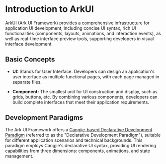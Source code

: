 # Introduction to ArkUI

ArkUI (Ark UI Framework) provides a comprehensive infrastructure for application UI development, including concise UI syntax, rich UI functionalities (components, layouts, animations, and interaction events), as well as real-time interface preview tools, supporting developers in visual interface development.

## Basic Concepts

- **UI:** Stands for User Interface. Developers can design an application's user interface as multiple functional pages, with each page managed in separate files.

- **Component:** The smallest unit for UI construction and display, such as grids, buttons, etc. By combining various components, developers can build complete interfaces that meet their application requirements.

## Development Paradigms

The Ark UI Framework offers a [Cangjie-based Declarative Development Paradigm](./cj-ui-development-overview.md) (referred to as the "Declarative Development Paradigm"), suitable for different application scenarios and technical backgrounds. This paradigm employs Cangjie's declarative UI syntax, providing UI rendering capabilities from three dimensions: components, animations, and state management.